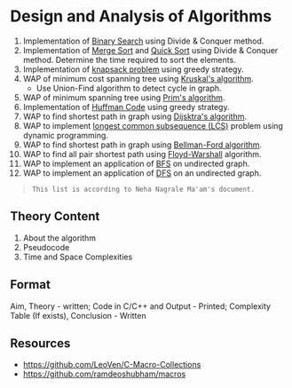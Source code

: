 # Design and Analysis of Algorithms

1. Implementation of [Binary Search](./BinarySearch/) using Divide & Conquer method.
2. Implementation of [Merge Sort](./MergeSort/) and [Quick Sort](./QuickSort/) using Divide & Conquer method. Determine the time required to sort the elements.
3. Implementation of [knapsack problem](./KnapsackGreedy/) using greedy strategy.
4. WAP of minimum cost spanning tree using [Kruskal's algorithm](./KruskalUnionFind/).
   - Use Union-Find algorithm to detect cycle in graph.
5. WAP of minimum spanning tree using [Prim's algorithm](./PrimMST/).
6. Implementation of [Huffman Code](./HuffmanCoding/) using greedy strategy.
7. WAP to find shortest path in graph using [Dijsktra's algorithm](./Dijsktra/).
8. WAP to implement [longest common subsequence (LCS)](./LongestCommonSubsequence/) problem using dynamic programming.
9. WAP to find shortest path in graph using [Bellman-Ford algorithm](./BellmanFord/).
10. WAP to find all pair shortest path using [Floyd-Warshall](./FloydWarshall/) algorithm.
11. WAP to implement an application of [BFS](./BFS/) on undirected graph.
12. WAP to implement an application of [DFS](./DFS/) on an undirected graph.

> `This list is according to Neha Nagrale Ma'am's document.`

## Theory Content

1. About the algorithm
2. Pseudocode
3. Time and Space Complexities

## Format

Aim, Theory - written; Code in C/C++ and Output - Printed; Complexity Table (If exists), Conclusion - Written

## Resources 

- <https://github.com/LeoVen/C-Macro-Collections>
- <https://github.com/ramdeoshubham/macros>

